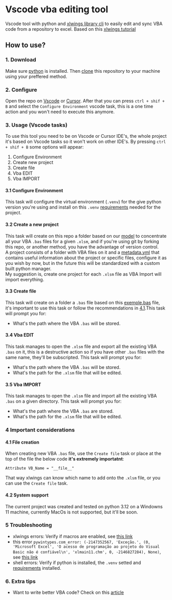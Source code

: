 # Vscode vba editing tool
Vscode tool with python and [xlwings library cli](https://docs.xlwings.org/en/latest/command_line.html) to easily edit and sync VBA code from a repository to excel. Based on this [xlwings tutorial](https://youtu.be/xoO-Fx0fTpM)

## How to use?
### 1. Download
Make sure [python](https://www.python.org/) is installed. Then [clone](https://git-scm.com/docs/git-clone) this repository to your machine using your preffered method.

### 2. Configure
Open the repo on [Vscode](https://code.visualstudio.com/) or [Cursor](https://www.cursor.com/). After that you can press `ctrl + shif + B` and select the `Configure Environment` vscode task, this is a one time action and you won't need to execute this anymore.

### 3. Usage (Vscode tasks)
To use this tool you need to be on Vscode or Cursor IDE's, the whole project it's based on Vscode tasks so it won't work on other IDE's.
By pressing `ctrl + shif + B` some options will appear:
1. Configure Environment
2. Create new project
3. Create file
4. Vba EDIT
5. Vba IMPORT

#### 3.1 Configure Environment
This task will configure the virtual environment (`.venv`) for the give python version you're using and install on this `.venv` [requirements](requirements.txt) needed for the project.

#### 3.2 Create a new project
This task will create on this repo a folder based on our [model](./.docs/model) to concentrate all your VBA `.bas` files for a given `.xlsm`, and if you're using git by forking this repo, or another method, you have the advantage of version control.
<br>A project consists of a folder with VBA files on it and a [metadata.yml](./.docs/model/metadata.yml) that contains useful information about the project or specific files, configure it as you wish by now, but in the future this will be standardized with a custom built python manager.
<br>My suggestion is, create one project for each `.xlsm` file as VBA Import will import everything.

#### 3.3 Create file
This task will create on a folder a `.bas` file based on this [exemple.bas](./.docs/model/exemple.bas) file, it's important to use this task or follow the recommendations in [4.1](README.md#41-file-creation).This task will prompt you for:
* What's the path where the VBA `.bas` will be stored.

#### 3.4 Vba EDIT
This task manages to open the `.xlsm` file and export all the existing VBA `.bas` on it, this is a destructive action so if you have other `.bas` files with the same name, they'll be subscripted. This task will prompt you for:
* What's the path where the VBA `.bas` will be stored.
* What's the path for the `.xlsm` file that will be edited.

#### 3.5 Vba IMPORT
This task manages to open the `.xlsm` file and import all the existing VBA `.bas` on a given directory. This task will prompt you for:
* What's the path where the VBA `.bas` are stored.
* What's the path for the `.xlsm` file that will be edited.

### 4 Important considerations
#### 4.1 File creation
When creating new VBA `.bas` file, use the `Create file` task or place at the top of the file the below code __it's extremely importatnt__:
```
Attribute VB_Name = "__file__"
```
That way xlwings can know which name to add onto the `.xlsm` file, or you can use the `Create file` task.

#### 4.2 System support
The current project was created and tested on python 3.12 on a Windowns 11 machine, currently MacOs is not supported, but it'll be soon.

### 5 Troubleshooting
* xlwings errors: Verify if macros are enabled, see [this link](https://support.microsoft.com/en-us/office/enable-or-disable-macros-in-microsoft-365-files-12b036fd-d140-4e74-b45e-16fed1a7e5c6)
* this error `pywintypes.com_error: (-2147352567, 'Exceção.', (0, 'Microsoft Excel', 'O acesso de programação ao projeto do Visual Basic não é confiável\n', 'xlmain11.chm', 0, -2146827284), None)`, see [this link](https://support.microsoft.com/en-us/office/enable-or-disable-macros-in-microsoft-365-files-12b036fd-d140-4e74-b45e-16fed1a7e5c6)
* shell errors: Verify if python is installed, the `.venv` setted and [requirements](./requirements.txt) installed.

### 6. Extra tips
* Want to write better VBA code? Check on this [article](https://www.automateexcel.com/vba/best-practices/)
